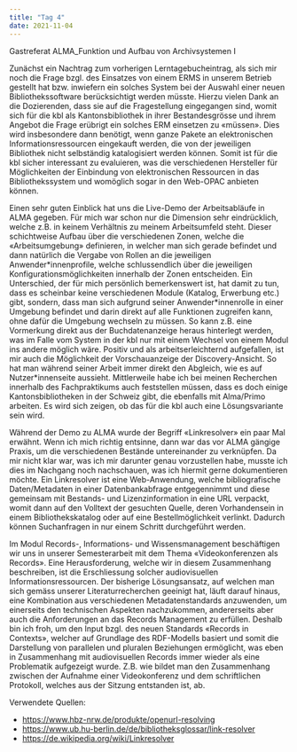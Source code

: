 ```yaml
---
title: "Tag 4"
date: 2021-11-04
---
```


Gastreferat ALMA_Funktion und Aufbau von Archivsystemen I

Zunächst ein Nachtrag zum vorherigen Lerntagebucheintrag, als sich mir noch die Frage bzgl. des Einsatzes von einem ERMS in unserem Betrieb gestellt hat bzw. inwiefern ein solches System bei der Auswahl einer neuen Bibliothekssoftware berücksichtigt werden müsste. Hierzu vielen Dank an die Dozierenden, dass sie auf die Fragestellung eingegangen sind, womit sich für die kbl als Kantonsbibliothek in ihrer Bestandesgrösse und ihrem Angebot die Frage erübrigt ein solches ERM einsetzen zu «müssen». Dies wird insbesondere dann benötigt, wenn ganze Pakete an elektronischen Informationsressourcen eingekauft werden, die von der jeweiligen Bibliothek nicht selbständig katalogisiert werden können. Somit ist für die kbl sicher interessant zu evaluieren, was die verschiedenen Hersteller für Möglichkeiten der Einbindung von elektronischen Ressourcen in das Bibliothekssystem und womöglich sogar in den Web-OPAC anbieten können.

Einen sehr guten Einblick hat uns die Live-Demo der Arbeitsabläufe in ALMA gegeben. Für mich war schon nur die Dimension sehr eindrücklich, welche z.B. in keinem Verhältnis zu meinem Arbeitsumfeld steht. Dieser schichtweise Aufbau über die verschiedenen Zonen, welche die «Arbeitsumgebung» definieren, in welcher man sich gerade befindet und dann natürlich die Vergabe von Rollen an die jeweiligen Anwender\*innenprofile, welche schlussendlich über die jeweiligen Konfigurationsmöglichkeiten innerhalb der Zonen entscheiden. Ein Unterschied, der für mich persönlich bemerkenswert ist, hat damit zu tun, dass es scheinbar keine verschiedenen Module (Katalog, Erwerbung etc.) gibt, sondern, dass man sich aufgrund seiner Anwender\*innenrolle in einer Umgebung befindet und darin direkt auf alle Funktionen zugreifen kann, ohne dafür die Umgebung wechseln zu müssen. So kann z.B. eine Vormerkung direkt aus der Buchdatenanzeige heraus hinterlegt werden, was im Falle vom System in der kbl nur mit einem Wechsel von einem Modul ins andere möglich wäre. Positiv und als arbeitserleichternd aufgefallen, ist mir auch die Möglichkeit der Vorschauanzeige der Discovery-Ansicht. So hat man während seiner Arbeit immer direkt den Abgleich, wie es auf Nutzer\*innenseite aussieht.
Mittlerweile habe ich bei meinen Recherchen innerhalb des Fachpraktikums auch feststellen müssen, dass es doch einige Kantonsbibliotheken in der Schweiz gibt, die ebenfalls mit Alma/Primo arbeiten. Es wird sich zeigen, ob das für die kbl auch eine Lösungsvariante sein wird.

Während der Demo zu ALMA wurde der Begriff «Linkresolver» ein paar Mal erwähnt. Wenn ich mich richtig entsinne, dann war das vor ALMA gängige Praxis, um die verschiedenen Bestände untereinander zu verknüpfen. Da mir nicht klar war, was ich mir darunter genau vorzustellen habe, musste ich dies im Nachgang noch nachschauen, was ich hiermit gerne dokumentieren möchte. Ein Linkresolver ist eine Web-Anwendung, welche bibliografische Daten/Metadaten in einer Datenbankabfrage entgegennimmt und diese gemeinsam mit Bestands- und Lizenzinformation in eine URL verpackt, womit dann auf den Volltext der gesuchten Quelle, deren Vorhandensein in einem Bibliothekskatalog oder auf eine Bestellmöglichkeit verlinkt. Dadurch können Suchanfragen in nur einem Schritt durchgeführt werden.

Im Modul Records-, Informations- und Wissensmanagement beschäftigen wir uns in unserer Semesterarbeit mit dem Thema «Videokonferenzen als Records». Eine Herausforderung, welche wir in diesem Zusammenhang beschreiben, ist die Erschliessung solcher audiovisuellen Informationsressourcen. Der bisherige Lösungsansatz, auf welchen man sich gemäss unserer Literaturrecherchen geeinigt hat, läuft darauf hinaus, eine Kombination aus verschiedenen Metadatenstandards anzuwenden, um einerseits den technischen Aspekten nachzukommen, andererseits aber auch die Anforderungen an das Records Management zu erfüllen. Deshalb bin ich froh, um den Input bzgl. des neuen Standards «Records in Contexts», welcher auf Grundlage des RDF-Modells basiert und somit die Darstellung von parallelen und pluralen Beziehungen ermöglicht, was eben in Zusammenhang mit audiovisuellen Records immer wieder als eine Problematik aufgezeigt wurde. Z.B. wie bildet man den Zusammenhang zwischen der Aufnahme einer Videokonferenz und dem schriftlichen Protokoll, welches aus der Sitzung entstanden ist, ab.

Verwendete Quellen:
+ <https://www.hbz-nrw.de/produkte/openurl-resolving>
+ <https://www.ub.hu-berlin.de/de/bibliotheksglossar/link-resolver> 
+ <https://de.wikipedia.org/wiki/Linkresolver>
